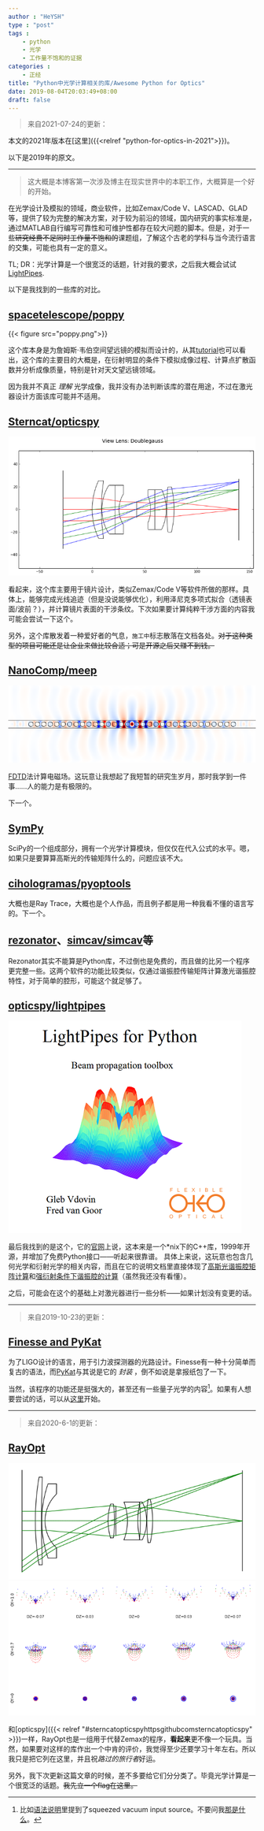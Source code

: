 ```yaml
---
author : "HeYSH"
type : "post"
tags :
    - python
    - 光学
    - 工作量不饱和的证据
categories :
    - 正经
title: "Python中光学计算相关的库/Awesome Python for Optics"
date: 2019-08-04T20:03:49+08:00
draft: false
---
```

> 来自2021-07-24的更新：

本文的2021年版本在[这里]({{<relref "python-for-optics-in-2021">}})。

以下是2019年的原文。

---

> 这大概是本博客第一次涉及博主在现实世界中的本职工作，大概算是一个好的开始。

在光学设计及模拟的领域，商业软件，比如Zemax/Code V、LASCAD、GLAD等，提供了较为完整的解决方案，对于较为前沿的领域，国内研究的事实标准是，通过MATLAB自行编写可靠性和可维护性都存在较大问题的脚本。但是，对于一些~~研究经费不足同时工作量不饱和的~~课题组，了解这个古老的学科与当今流行语言的交集，可能也具有一定的意义。

TL; DR：光学计算是一个很宽泛的话题，针对我的要求，之后我大概会试试[LightPipes](https://github.com/opticspy/lightpipes).

以下是我找到的一些库的对比。

## [spacetelescope/poppy](https://github.com/spacetelescope/poppy)

{{< figure src="poppy.png">}}

这个库本身是为詹姆斯·韦伯空间望远镜的模拟而设计的，从其[tutorial](https://nbviewer.jupyter.org/github/spacetelescope/poppy/blob/master/notebooks/POPPY_tutorial.ipynb)也可以看出，这个库的主要目的大概是，在衍射明显的条件下模拟成像过程、计算点扩散函数并分析成像质量，特别是针对天文望远镜领域。

因为我并不真正 *理解* 光学成像，我并没有办法判断该库的潜在用途，不过在激光器设计方面该库可能并不适用。

## [Sterncat/opticspy](https://github.com/Sterncat/opticspy)


![opticspy](opticspy.png)


看起来，这个库主要用于镜片设计，类似Zemax/Code V等软件所做的那样。具体上，能够完成光线追迹（但是没说能够优化），利用泽尼克多项式拟合（透镜表面/波前？），并计算镜片表面的干涉条纹。下次如果要计算纯粹干涉方面的内容我可能会尝试一下这个。

另外，这个库散发着一种爱好者的气息，`施工中`标志散落在文档各处。~~对于这种类型的项目可能还是让企业来做比较合适；可是开源之后又赚不到钱。~~

## [NanoComp/meep](https://github.com/NanoComp/meep)

![meep](meep.png)

[FDTD](https://en.wikipedia.org/wiki/Finite-difference_time-domain_method)法计算电磁场。这玩意让我想起了我短暂的研究生岁月，那时我学到一件事……人的能力是有极限的。

下一个。

## [SymPy](https://docs.sympy.org/latest/modules/physics/optics/index.html)

SciPy的一个组成部分，拥有一个光学计算模块，但仅仅在代入公式的水平。嗯，如果只是要算算高斯光的传输矩阵什么的，问题应该不大。

## [cihologramas/pyoptools](https://github.com/cihologramas/pyoptools)

大概也是Ray Trace，大概也是个人作品，而且例子都是用一种我看不懂的语言写的。下一个。

## [rezonator](www.rezonator.orion-project.org)、[simcav/simcav](https://github.com/simcav/simcav)等

Rezonator其实不能算是Python库，不过倒也是免费的，而且做的比另一个程序更完整一些。这两个软件的功能比较类似，仅通过谐振腔传输矩阵计算激光谐振腔特性，对于简单的腔形，可能这个就足够了。

## [opticspy/lightpipes](https://github.com/opticspy/lightpipes)

![lightpipes](lightpipes.png)

最后我找到的是这个，它的[官网](http://www.okotech.com/lightpipes)上说，这本来是一个*nix下的C++库，1999年开源，并增加了免费Python接口——听起来很靠谱。
具体上来说，这玩意也包含几何光学和衍射光学的相关内容，而且在它的说明文档里直接体现了[高斯光谐振腔矩阵计算](https://github.com/opticspy/Optics/blob/master/GeometricOptics/resonator_geometric_optics.ipynb)和[强衍射条件下谐振腔的计算](https://opticspy.github.io/lightpipes/examples_of_lightpipes_for_python.html#laser-examples)（虽然我还没有看懂）。

之后，可能会在这个的基础上对激光器进行一些分析——如果计划没有变更的话。

---

> 来自2019-10-23的更新：

## [Finesse and PyKat](http://www.gwoptics.org/finesse/)

为了LIGO设计的语言，用于引力波探测器的光路设计。Finesse有一种十分简单而复古的语法，而[PyKat](http://www.gwoptics.org/pykat)与其说是它的 *封装* ，倒不如说是拿报纸包了一下。

当然，该程序的功能还是挺强大的，甚至还有一些量子光学的内容[^scs]。如果有人想要尝试的话，可以从[这里](http://www.gwoptics.org/learn/)开始。

---

> 来自2020-6-1的更新：

## [RayOpt](https://github.com/quartiq/rayopt)

![rayopt](rayopt.png)
![rayopt](rayopt2.png)

和[opticspy]({{< relref "#sterncatopticspyhttpsgithubcomsterncatopticspy" >}})一样，RayOpt也是一组用于代替Zemax的程序，**看起来**更不像一个玩具。当然，如果要对这样的库作出一个中肯的评价，我觉得至少还要学习十年左右。所以我只是把它列在这里，并且祝*路过的旅行者*好运。

另外，我下次更新这篇文章的时候，差不多要给它们分分类了。毕竟光学计算是一个很宽泛的话题。~~我先立一个flag在这里。~~


[^scs]: 比如[语法说明](http://www.gwoptics.org/finesse/reference/)里提到了squeezed vacuum input source。不要问我[那是什么](https://en.wikipedia.org/wiki/Squeezed_coherent_state)。